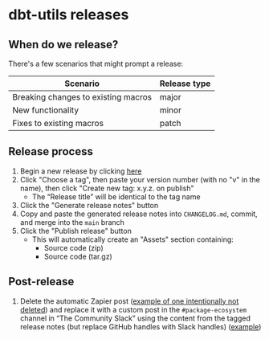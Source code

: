 # dbt-utils releases

## When do we release?
There's a few scenarios that might prompt a release:

| Scenario                                   | Release type |
|--------------------------------------------|--------------|
| Breaking changes to existing macros        | major        |
| New functionality                          | minor        |
| Fixes to existing macros                   | patch        |

## Release process

1. Begin a new release by clicking [here](https://github.com/dbt-labs/dbt-utils/releases/new)
1. Click "Choose a tag", then paste your version number (with no "v" in the name), then click "Create new tag: x.y.z. on publish"
    - The “Release title” will be identical to the tag name
1. Click the "Generate release notes" button
1. Copy and paste the generated release notes into `CHANGELOG.md`, commit, and merge into the `main` branch
1. Click the "Publish release" button
    - This will automatically create an "Assets" section containing:
        - Source code (zip)
        - Source code (tar.gz)

## Post-release

1. Delete the automatic Zapier post ([example of one intentionally not deleted](https://getdbt.slack.com/archives/CU4MRJ7QB/p1646272037304639)) and replace it with a custom post in the `#package-ecosystem` channel in “The Community Slack” using the content from the tagged release notes (but replace GitHub handles with Slack handles) ([example](https://getdbt.slack.com/archives/CU4MRJ7QB/p1649372590957309))
